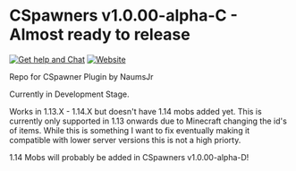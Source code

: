 # CSpawners v1.0.00-alpha-C - Almost ready to release
[![Get help and Chat](https://img.shields.io/badge/Get%20help%20and%20Chat-on%20discord-7289da.svg)](https://discord.gg/VyntgYz) [![Website](https://img.shields.io/badge/Website-www.NaumsJr.com-brightgreen.svg)](https://www.naumsjr.8b.io)

Repo for CSpawner Plugin by NaumsJr

Currently in Development Stage.

Works in 1.13.X - 1.14.X but doesn't have 1.14 mobs added yet. This is currently only supported in 1.13 onwards due to Minecraft changing the id's of items. While this is something I want to fix eventually making it compatible with lower server versions this is not a high priorty.

1.14 Mobs will probably be added in CSpawners v1.0.00-alpha-D!
